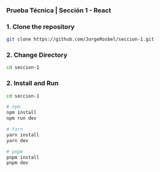 ### Prueba Técnica | Sección 1 - React


### 1. Clone the repository
```bash
git clone https://github.com/JorgeRosbel/seccion-1.git
```

### 2. Change Directory
```bash
cd seccion-1
```

### 2. Install and Run
```bash
cd seccion-1

# npm
npm install
npm run dev

# Yarn
yarn install
yarn dev

# pnpm
pnpm install
pnpm dev
```
